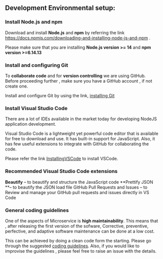 ## Development Environmental setup:
### Install Node.js and npm
Download and install **Node.js** and **npm** by referring the link https://docs.npmjs.com/downloading-and-installing-node-js-and-npm .

Please make sure that you are installing **Node.js version >= 14** and **npm version >=6.14.13**

### Install and configuring Git
To **collaborate code** and for **version controlling** we are using GitHub. Before proceeding further , make sure you have a GitHub account , if not create one. 

Install and configure Git by using the link, [installing Git](../../PreparingSpecifying/InstallingGit/InstallingGit.md) 

### Install Visual Studio Code

There are a lot of IDEs available in the market today for developing NodeJS application development. 

Visual Studio Code is a lightweight yet powerful code editor that is available for free to download and use. It has built-in support for JavaScript. Also, it has few useful extensions to integrate with GitHub for collaborating the code.

Please refer the link [InstallingVSCode](../../PreparingSpecifying/InstallingVSCode/InstallingVSCode.md) to install VSCode.

### Recommended Visual Studio Code extensions
**Beautify** – to beautify and structure the JavaScript code
**Prettify JSON **– to beautify the JSON load file
GitHub Pull Requests and Issues – to Review and manage your GitHub pull requests and issues directly in VS Code

### General coding guidelines
One of the aspects of Microservice is **high maintainability**. This means that , after releasing the first version of the sofware, Corrective, preventive, perfective, and adaptive software maintenance can be done at a low cost. 

This can be achieved by doing a clean code form the starting. 
Please go through the suggested [coding guidelines](CodingGuidelines.md). Also, if you would like to improvise the guidelines , please feel free to raise an issue with the details.
